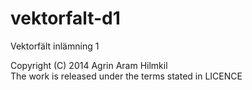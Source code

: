vektorfalt-d1
=============

Vektorfält inlämning 1

Copyright (C) 2014  Agrin Aram Hilmkil  
The work is released under the terms stated in LICENCE
